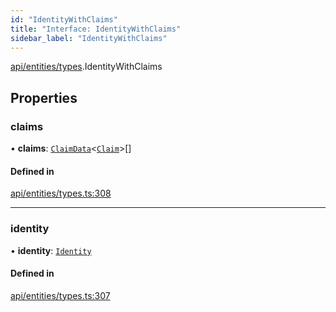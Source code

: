 ```yaml
---
id: "IdentityWithClaims"
title: "Interface: IdentityWithClaims"
sidebar_label: "IdentityWithClaims"
---
```


[api/entities/types](../../../../../modules/API/Entities/Types/Types.md).IdentityWithClaims

## Properties

### claims

• **claims**: [`ClaimData`](../ClaimData/ClaimData.md)\<[`Claim`](../../../../../modules/API/Entities/Types/Types.md#claim)\>[]

#### Defined in

[api/entities/types.ts:308](https://github.com/PolymeshAssociation/polymesh-sdk/blob/fbf6882d0/src/api/entities/types.ts#L308)

___

### identity

• **identity**: [`Identity`](../../../../../classes/API/Entities/Identity/Identity.md)

#### Defined in

[api/entities/types.ts:307](https://github.com/PolymeshAssociation/polymesh-sdk/blob/fbf6882d0/src/api/entities/types.ts#L307)
